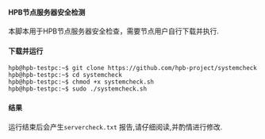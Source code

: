 #### HPB节点服务器安全检测
本脚本用于HPB节点服务器安全检查，需要节点用户自行下载并执行.

#### 下载并运行
```shell
hpb@hpb-testpc:~$ git clone https://github.com/hpb-project/systemcheck
hpb@hpb-testpc:~$ cd systemcheck
hpb@hpb-testpc:~$ chmod +x systemcheck.sh
hpb@hpb-testpc:~$ sudo ./systemcheck.sh

```

#### 结果
运行结束后会产生`servercheck.txt` 报告,请仔细阅读,并酌情进行修改.

